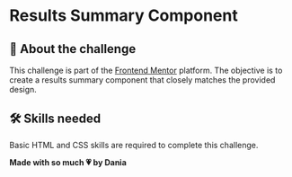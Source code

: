 # Results Summary Component

## 📝 About the challenge

This challenge is part of the [Frontend Mentor](https://www.frontendmentor.io/) platform. The objective is to create a results summary component that closely matches the provided design.

## 🛠️ Skills needed

Basic HTML and CSS skills are required to complete this challenge.

**Made with so much 💗 by Dania** 

